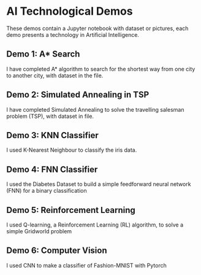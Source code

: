 # AI Technological Demos
These demos contain a Jupyter notebook with dataset or pictures, each demo presents a technology in Artificial Intelligence.

## Demo 1: A* Search
I have completed A* algorithm to search for the shortest way from one city to another city, with dataset in the file.

## Demo 2: Simulated Annealing in TSP
I have completed Simulated Annealing to solve the travelling salesman problem (TSP), with dataset in file.

## Demo 3: KNN Classifier
I used K-Nearest Neighbour to classify the iris data.

## Demo 4: FNN Classifier
I used the Diabetes Dataset to build a simple feedforward neural network (FNN) for a binary classification

## Demo 5: Reinforcement Learning
I used Q-learning, a Reinforcement Learning (RL) algorithm, to solve a simple Gridworld problem

## Demo 6: Computer Vision
I used CNN to make a classifier of Fashion-MNIST with Pytorch